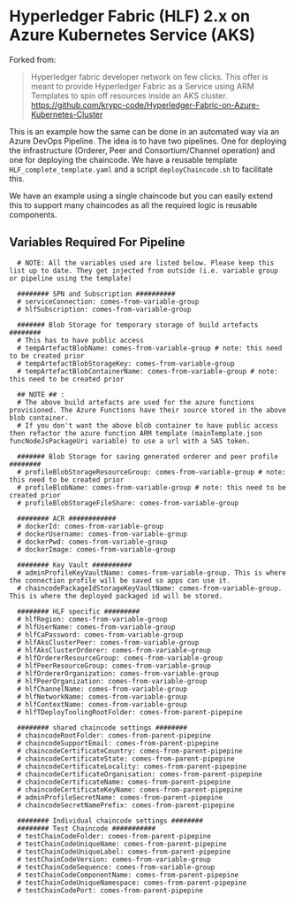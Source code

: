 # Hyperledger Fabric (HLF) 2.x on Azure Kubernetes Service (AKS)

Forked from:
> Hyperledger fabric developer network on few clicks. This offer is meant to provide Hyperledger Fabric as a Service using ARM Templates to spin off resources inside an AKS cluster. https://github.com/krypc-code/Hyperledger-Fabric-on-Azure-Kubernetes-Cluster


This is an example how the same can be done in an automated way via an Azure DevOps Pipeline. The idea is to have two pipelines. One for deploying the infrastructure (Orderer, Peer and Consortium/Channel operation) and one for deploying the chaincode. We have a reusable template `HLF_complete_template.yaml` and a script `deployChaincode.sh` to facilitate this.

We have an example using a single chaincode but you can easily extend this to support many chaincodes as all the required logic is reusable components.

## Variables Required For Pipeline

```
  # NOTE: All the variables used are listed below. Please keep this list up to date. They get injected from outside (i.e. variable group or pipeline using the template)

  ######## SPN and Subscription ##########
  # serviceConnection: comes-from-variable-group
  # hlfSubscription: comes-from-variable-group  

  ####### Blob Storage for temporary storage of build artefacts ########
  # This has to have public access
  # tempArtefactBlobName: comes-from-variable-group # note: this need to be created prior
  # tempArtefactBlobStorageKey: comes-from-variable-group 
  # tempArtefactBlobContainerName: comes-from-variable-group # note: this need to be created prior

  ## NOTE ## :
  # The above build artefacts are used for the azure functions provisioned. The Azure Functions have their source stored in the above blob container.
  # If you don't want the above blob container to have public access then refactor the azure function ARM template (mainTemplate.json funcNodeJsPackageUri variable) to use a url with a SAS token.
  
  ####### Blob Storage for saving generated orderer and peer profile ########
  # profileBlobStorageResourceGroup: comes-from-variable-group # note: this need to be created prior
  # profileBlobName: comes-from-variable-group # note: this need to be created prior
  # profileBlobStorageFileShare: comes-from-variable-group

  ######## ACR ############
  # dockerId: comes-from-variable-group 
  # dockerUsername: comes-from-variable-group  
  # dockerPwd: comes-from-variable-group 
  # dockerImage: comes-from-variable-group
  
  ######## Key Vault ##########
  # adminProfileKeyVaultName: comes-from-variable-group. This is where the connection profile will be saved so apps can use it.
  # chaincodePackageIdStorageKeyVaultName: comes-from-variable-group. This is where the deployed packaged id will be stored.  

  ######## HLF specific #########
  # hlfRegion: comes-from-variable-group 
  # hlfUserName: comes-from-variable-group 
  # hlfCaPassword: comes-from-variable-group 
  # hlfAksClusterPeer: comes-from-variable-group 
  # hlfAksClusterOrderer: comes-from-variable-group 
  # hlfOrdererResourceGroup: comes-from-variable-group 
  # hlfPeerResourceGroup: comes-from-variable-group 
  # hlfOrdererOrganization: comes-from-variable-group  
  # hlfPeerOrganization: comes-from-variable-group 
  # hlfChannelName: comes-from-variable-group 
  # hlfNetworkName: comes-from-variable-group 
  # hlfContextName: comes-from-variable-group 
  # hlfTDeployToolingRootFolder: comes-from-parent-pipepine

  ######## shared chaincode settings ########
  # chaincodeRootFolder: comes-from-parent-pipepine
  # chaincodeSupportEmail: comes-from-parent-pipepine
  # chaincodeCertificateCountry: comes-from-parent-pipepine
  # chaincodeCertificateState: comes-from-parent-pipepine
  # chaincodeCertificateLocality: comes-from-parent-pipepine
  # chaincodeCertificateOrganisation: comes-from-parent-pipepine
  # chaincodeCertificateName: comes-from-parent-pipepine
  # chaincodeCertificateKeyName: comes-from-parent-pipepine 
  # adminProfileSecretName: comes-from-parent-pipepine
  # chaincodeSecretNamePrefix: comes-from-parent-pipepine 

  ######## Individual chaincode settings ########
  ######## Test Chaincode ###########
  # testChainCodeFolder: comes-from-parent-pipepine
  # testChainCodeUniqueName: comes-from-parent-pipepine
  # testChainCodeUniqueLabel: comes-from-parent-pipepine
  # testChainCodeVersion: comes-from-variable-group 
  # testChainCodeSequence: comes-from-variable-group 
  # testChainCodeComponentName: comes-from-parent-pipepine
  # testChainCodeUniqueNamespace: comes-from-parent-pipepine
  # testChainCodePort: comes-from-parent-pipepine
```
